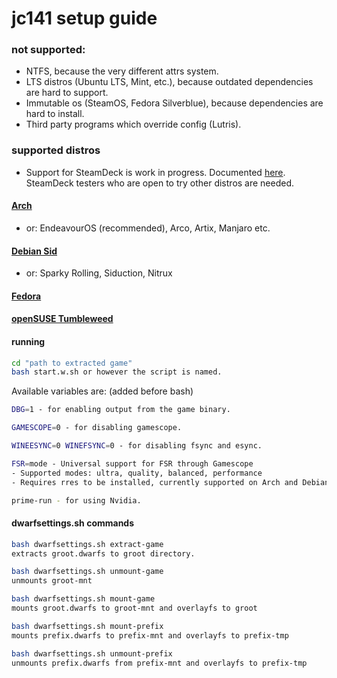 <h1>jc141 setup guide</h1>

### not supported:
   - NTFS, because the very different attrs system.
   - LTS distros (Ubuntu LTS, Mint, etc.), because outdated dependencies are hard to support.
   - Immutable os (SteamOS, Fedora Silverblue), because dependencies are hard to install.
   - Third party programs which override config (Lutris).

### supported distros

- Support for SteamDeck is work in progress. Documented [here](steamdeck.md). SteamDeck testers who are open to try other distros are needed.

#### [Arch](arch.md)
 - or: EndeavourOS (recommended), Arco, Artix, Manjaro etc.
#### [Debian Sid](debiansid.md)
 - or: Sparky Rolling, Siduction, Nitrux
#### [Fedora](fedora.md)
#### [openSUSE Tumbleweed](opensuse.md)

#### running

```sh
cd "path to extracted game"
bash start.w.sh or however the script is named.
```
Available variables are: (added before bash)
```sh
DBG=1 - for enabling output from the game binary.

GAMESCOPE=0 - for disabling gamescope.

WINEESYNC=0 WINEFSYNC=0 - for disabling fsync and esync.

FSR=mode - Universal support for FSR through Gamescope 
- Supported modes: ultra, quality, balanced, performance
- Requires rres to be installed, currently supported on Arch and Debian Sid setup pages.

prime-run - for using Nvidia.
  ```
#### dwarfsettings.sh commands
```sh
bash dwarfsettings.sh extract-game
extracts groot.dwarfs to groot directory.

bash dwarfsettings.sh unmount-game
unmounts groot-mnt

bash dwarfsettings.sh mount-game
mounts groot.dwarfs to groot-mnt and overlayfs to groot

bash dwarfsettings.sh mount-prefix
mounts prefix.dwarfs to prefix-mnt and overlayfs to prefix-tmp

bash dwarfsettings.sh unmount-prefix
unmounts prefix.dwarfs from prefix-mnt and overlayfs to prefix-tmp
```
